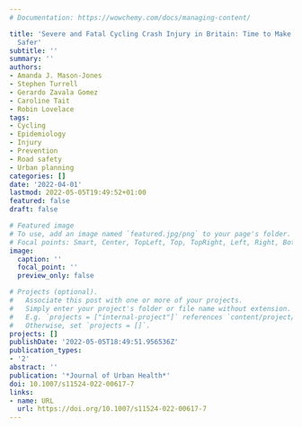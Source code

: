 ```yaml
---
# Documentation: https://wowchemy.com/docs/managing-content/

title: 'Severe and Fatal Cycling Crash Injury in Britain: Time to Make Urban Cycling
  Safer'
subtitle: ''
summary: ''
authors:
- Amanda J. Mason-Jones
- Stephen Turrell
- Gerardo Zavala Gomez
- Caroline Tait
- Robin Lovelace
tags:
- Cycling
- Epidemiology
- Injury
- Prevention
- Road safety
- Urban planning
categories: []
date: '2022-04-01'
lastmod: 2022-05-05T19:49:52+01:00
featured: false
draft: false

# Featured image
# To use, add an image named `featured.jpg/png` to your page's folder.
# Focal points: Smart, Center, TopLeft, Top, TopRight, Left, Right, BottomLeft, Bottom, BottomRight.
image:
  caption: ''
  focal_point: ''
  preview_only: false

# Projects (optional).
#   Associate this post with one or more of your projects.
#   Simply enter your project's folder or file name without extension.
#   E.g. `projects = ["internal-project"]` references `content/project/deep-learning/index.md`.
#   Otherwise, set `projects = []`.
projects: []
publishDate: '2022-05-05T18:49:51.956536Z'
publication_types:
- '2'
abstract: ''
publication: '*Journal of Urban Health*'
doi: 10.1007/s11524-022-00617-7
links:
- name: URL
  url: https://doi.org/10.1007/s11524-022-00617-7
---
```

